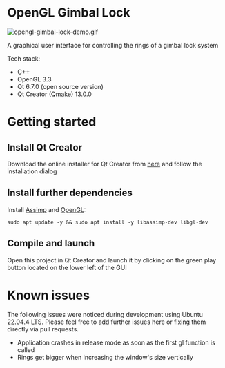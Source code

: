 # OpenGL Gimbal Lock

![opengl-gimbal-lock-demo.gif](demo/opengl-gimbal-lock-demo.gif)

A graphical user interface for controlling the rings of a gimbal lock system

Tech stack:
- C++
- OpenGL 3.3
- Qt 6.7.0 (open source version)
- Qt Creator (Qmake) 13.0.0

# Getting started

## Install Qt Creator

Download the online installer for Qt Creator from [here](https://www.qt.io/download-qt-installer-oss?utm_referrer=https%3A%2F%2Fwww.qt.io%2F) and follow the installation dialog

## Install further dependencies

Install [Assimp](https://github.com/assimp/assimp) and [OpenGL](https://www.opengl.org/):

`sudo apt update -y && sudo apt install -y libassimp-dev libgl-dev`

## Compile and launch

Open this project in Qt Creator and launch it by clicking on the green play button located on the lower left of the GUI

# Known issues

The following issues were noticed during development using Ubuntu 22.04.4 LTS. Please feel free to add further issues here or fixing them directly via pull requests.

- Application crashes in release mode as soon as the first gl function is called
- Rings get bigger when increasing the window's size vertically
